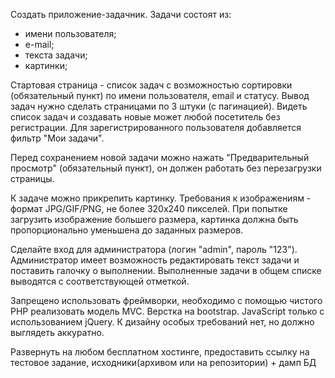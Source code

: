 Создать приложение-задачник.
Задачи состоят из:
- имени пользователя;
- е-mail;
- текста задачи;
- картинки;

Стартовая страница - список задач с возможностью сортировки (обязательный пункт) по имени пользователя, email и статусу. 
Вывод задач нужно сделать страницами по 3 штуки (с пагинацией). 
Видеть список задач и создавать новые может любой посетитель без регистрации. Для зарегистрированного пользователя добавляется фильтр "Мои задачи".

Перед сохранением новой задачи можно нажать "Предварительный просмотр" (обязательный пункт), он должен работать без перезагрузки страницы.

К задаче можно прикрепить картинку. Требования к изображениям - формат JPG/GIF/PNG, не более 320х240 пикселей. При попытке загрузить изображение большего размера, картинка должна быть пропорционально уменьшена до заданных размеров.

Сделайте вход для администратора (логин "admin", пароль "123"). Администратор имеет возможность редактировать текст задачи и поставить галочку о выполнении. Выполненные задачи в общем списке выводятся с соответствующей отметкой.

Запрещено использовать фреймворки, необходимо  с помощью чистого PHP реализовать модель MVC. Верстка на bootstrap. JavaScript только с использованием jQuery. К дизайну особых требований нет, но должно выглядеть аккуратно.


Развернуть на любом бесплатном хостинге, предоставить ссылку на тестовое задание, исходники(архивом или на репозитории) + дамп БД
